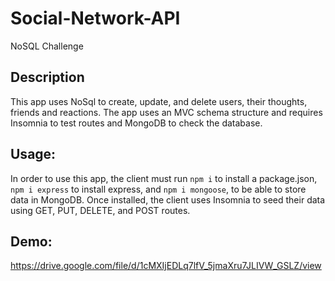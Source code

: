# Social-Network-API
NoSQL Challenge

## Description
This app uses NoSql to create, update, and delete users, their thoughts, friends and reactions. The app uses an MVC schema structure and requires Insomnia to test routes and MongoDB to check the database. 

## Usage: 
In order to use this app, the client must run `npm i` to install a package.json, `npm i express` to install express, and `npm i mongoose`, to be able to store data in MongoDB. Once installed, the client uses Insomnia to seed their data using GET, PUT, DELETE, and POST routes. 

## Demo: 

https://drive.google.com/file/d/1cMXIjEDLq7lfV_5jmaXru7JLIVW_GSLZ/view
